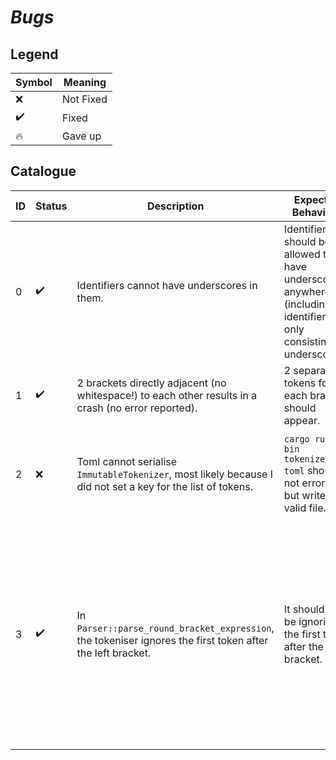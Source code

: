 # *Bugs*

## Legend

| Symbol | Meaning |
| ------ | ------- |
| ❌ | Not Fixed |
| ✔️ | Fixed |
| 🔥 | Gave up |

## Catalogue

| ID | Status | Description | Expected Behaviour | Remarks |
| -- | ------ | ----------- | ------------------ | ------- |
| 0 | ✔️ | Identifiers cannot have underscores in them. | Identifiers should be allowed to have underscores anywhere (including identifiers only consisting of underscores). |
| 1 | ✔️ | 2 brackets directly adjacent (no whitespace!) to each other results in a crash (no error reported). | 2 separate tokens for each bracket should appear. |
| 2 | ❌ | Toml cannot serialise `ImmutableTokenizer`, most likely because I did not set a key for the list of tokens. | `cargo run --bin tokenizer -F toml` should not error out but write a valid file. | Rust's `toml` crate is unable to serialise enums with values inside. |
| 3 | ✔️ | In `Parser::parse_round_bracket_expression`, the tokeniser ignores the first token after the left bracket. | It should not be ignoring the first token after the left bracket. | ~~I suspect this is because the function marks the first token after the left bracket as used.~~ I had forgotten to reset the use count for the token to 0 after replacing the token in `ParserToken`. |
